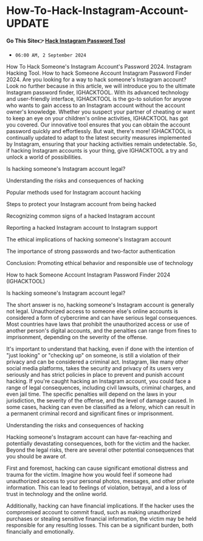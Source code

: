 # How-To-Hack-Instagram-Account-UPDATE

**Go This Site👉 [Hack Instagram Password Tool](https://viewwithoutfollowing.com/ig-h)**

- `06:00 AM, 2 September 2024 `

How To Hack Someone's Instagram Account's Password 2024. Instagram Hacking Tool. How to hack Someone Account Instagram Password Finder 2024. Are you looking for a way to hack someone's Instagram account? Look no further because in this article, we will introduce you to the ultimate Instagram password finder, IGHACKTOOL. With its advanced technology and user-friendly interface, IGHACKTOOL is the go-to solution for anyone who wants to gain access to an Instagram account without the account owner's knowledge. Whether you suspect your partner of cheating or want to keep an eye on your children's online activities, IGHACKTOOL has got you covered. Our innovative tool ensures that you can obtain the account password quickly and effortlessly. But wait, there's more! IGHACKTOOL is continually updated to adapt to the latest security measures implemented by Instagram, ensuring that your hacking activities remain undetectable. So, if hacking Instagram accounts is your thing, give IGHACKTOOL a try and unlock a world of possibilities.

Is hacking someone's Instagram account legal?

Understanding the risks and consequences of hacking

Popular methods used for Instagram account hacking

Steps to protect your Instagram account from being hacked

Recognizing common signs of a hacked Instagram account

Reporting a hacked Instagram account to Instagram support

The ethical implications of hacking someone's Instagram account

The importance of strong passwords and two-factor authentication

Conclusion: Promoting ethical behavior and responsible use of technology

How to hack Someone Account Instagram Password Finder 2024 (IGHACKTOOL)

Is hacking someone's Instagram account legal?

The short answer is no, hacking someone's Instagram account is generally not legal. Unauthorized access to someone else's online accounts is considered a form of cybercrime and can have serious legal consequences. Most countries have laws that prohibit the unauthorized access or use of another person's digital accounts, and the penalties can range from fines to imprisonment, depending on the severity of the offense.

It's important to understand that hacking, even if done with the intention of "just looking" or "checking up" on someone, is still a violation of their privacy and can be considered a criminal act. Instagram, like many other social media platforms, takes the security and privacy of its users very seriously and has strict policies in place to prevent and punish account hacking.
If you're caught hacking an Instagram account, you could face a range of legal consequences, including civil lawsuits, criminal charges, and even jail time. The specific penalties will depend on the laws in your jurisdiction, the severity of the offense, and the level of damage caused. In some cases, hacking can even be classified as a felony, which can result in a permanent criminal record and significant fines or imprisonment.


Understanding the risks and consequences of hacking

Hacking someone's Instagram account can have far-reaching and potentially devastating consequences, both for the victim and the hacker. Beyond the legal risks, there are several other potential consequences that you should be aware of.

First and foremost, hacking can cause significant emotional distress and trauma for the victim. Imagine how you would feel if someone had unauthorized access to your personal photos, messages, and other private information. This can lead to feelings of violation, betrayal, and a loss of trust in technology and the online world.

Additionally, hacking can have financial implications. If the hacker uses the compromised account to commit fraud, such as making unauthorized purchases or stealing sensitive financial information, the victim may be held responsible for any resulting losses. This can be a significant burden, both financially and emotionally.
